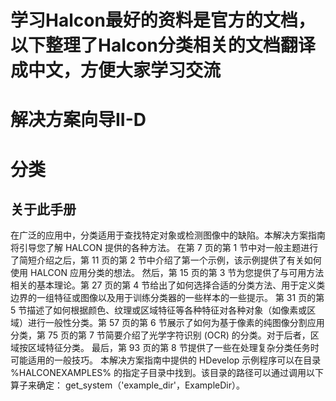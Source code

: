 # 学习Halcon最好的资料是官方的文档，以下整理了Halcon分类相关的文档翻译成中文，方便大家学习交流


# 解决方案向导II-D
# 分类


## 关于此手册
在广泛的应用中，分类适用于查找特定对象或检测图像中的缺陷。本解决方案指南将引导您了解 HALCON 提供的各种方法。
在第 7 页的第 1 节中对一般主题进行了简短介绍之后，第 11 页的第 2 节中介绍了第一个示例，该示例提供了有关如何使用 HALCON 应用分类的想法。
然后，第 15 页的第 3 节为您提供了与可用方法相关的基本理论。第 27 页的第 4 节给出了如何选择合适的分类方法、用于定义类边界的一组特征或图像以及用于训练分类器的一些样本的一些提示。
第 31 页的第 5 节描述了如何根据颜色、纹理或区域特征等各种特征对各种对象（如像素或区域）进行一般性分类。第 57 页的第 6 节展示了如何为基于像素的纯图像分割应用分类，第 75 页的第 7 节简要介绍了光学字符识别 (OCR) 的分类。对于后者，区域按区域特征分类。
最后，第 93 页的第 8 节提供了一些在处理复杂分类任务时可能适用的一般技巧。
本解决方案指南中提供的 HDevelop 示例程序可以在目录 %HALCONEXAMPLES% 的指定子目录中找到。该目录的路径可以通过调用以下算子来确定：
get_system（'example_dir'，ExampleDir）。